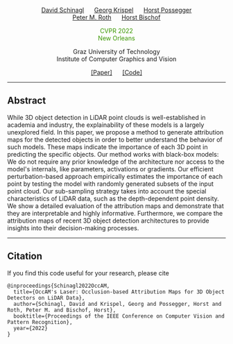 <p>
<center><a href="https://dschinagl.github.io">David Schinagl</a>&nbsp;&nbsp;&nbsp;&nbsp;&nbsp;
<a href="https://scholar.google.at/citations?user=Vt2vlgIAAAAJ&hl=de">Georg Krispel</a>&nbsp;&nbsp;&nbsp;&nbsp;&nbsp;
<a href="https://snototter.github.io/research/">Horst Possegger</a><br>
<a href="https://scholar.google.at/citations?user=CgboCBAAAAAJ&hl=de">Peter M. Roth</a>&nbsp;&nbsp;&nbsp;&nbsp;&nbsp;
<a href="https://scholar.google.com/citations?user=_pq05Q4AAAAJ&hl=de">Horst Bischof</a></center>
</p>

<p>
<center><span style="color:#3A9700">CVPR 2022</span><br>
<span style="color:#3A9700">New Orleans</span>
</center>
</p>

<p>
<center>Graz University of Technology</center>  
<center>Institute of Computer Graphics and Vision</center>
</p>

<p>
<center><a href="">[Paper]</a>&nbsp;&nbsp;&nbsp;&nbsp;&nbsp;
<a href="https://github.com/dschinagl/occam">[Code]</a></center>
</p>

---

## Abstract
While 3D object detection in LiDAR point clouds is well-established in academia and industry, the explainability of these models is a largely unexplored field.	In this paper, we propose a method to generate attribution maps for the detected objects in order to better understand the behavior of such models.	These maps indicate the importance of each 3D point in predicting the specific objects. Our method works with black-box models: We do not require any prior knowledge of the architecture nor access to the model's internals, like parameters, activations or gradients. Our efficient perturbation-based approach empirically estimates the importance of each point by testing the model with randomly generated subsets of the input point cloud. Our sub-sampling strategy takes into account the special characteristics of LiDAR data, such as the depth-dependent point density. We show a detailed evaluation of the attribution maps and demonstrate that they are interpretable and highly informative. Furthermore, we compare the attribution maps of recent 3D object detection architectures to provide insights into their decision-making processes. 

---

## Citation

If you find this code useful for your research, please cite

```
@inproceedings{Schinagl2022OccAM,
  title={OccAM's Laser: Occlusion-based Attribution Maps for 3D Object Detectors on LiDAR Data},
  author={Schinagl, David and Krispel, Georg and Possegger, Horst and Roth, Peter M. and Bischof, Horst},
  booktitle={Proceedings of the IEEE Conference on Computer Vision and Pattern Recognition},
  year={2022}
}
```
